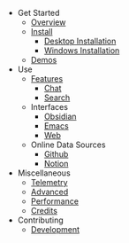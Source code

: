 - Get Started
    - [Overview](README.md)
    - [Install](setup.md)
        - [Desktop Installation](desktop_installation.md)
        - [Windows Installation](windows_install.md)
    - [Demos](demos.md)
- Use
    - [Features](features.md)
        - [Chat](chat.md)
        - [Search](search.md)
    - Interfaces
        - [Obsidian](obsidian.md)
        - [Emacs](emacs.md)
        - [Web](web.md)
    - Online Data Sources
        - [Github](github_integration.md)
        - [Notion](notion_integration.md)
- Miscellaneous
    - [Telemetry](telemetry.md)
    - [Advanced](advanced.md)
    - [Performance](performance.md)
    - [Credits](credits.md)
- Contributing
    - [Development](development.md)
